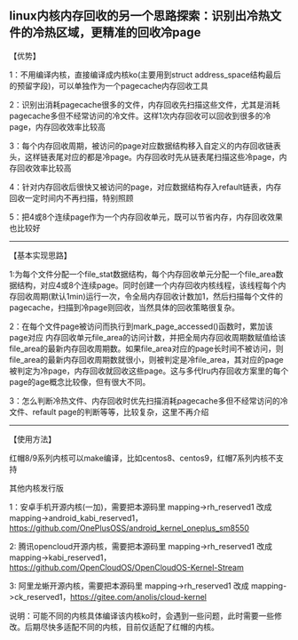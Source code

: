 linux内核内存回收的另一个思路探索：识别出冷热文件的冷热区域，更精准的回收冷page
-------------------------------------
【优势】

1：不用编译内核，直接编译成内核ko(主要用到struct address_space结构最后的预留字段)，可以单独作为一个pagecache内存回收工具

2：识别出消耗pagecache很多的文件，内存回收先扫描这些文件，尤其是消耗pagecache多但不经常访问的冷文件。这样1次内存回收可以回收到很多的冷page，内存回收效率比较高

3：每个内存回收周期，被访问的page对应数据结构移入自定义的内存回收链表头，这样链表尾对应的都是冷page。内存回收时先从链表尾扫描这些冷page，内存回收效率比较高

4：针对内存回收后很快又被访问的page，对应数据结构存入refault链表，内存回收一定时间内不再扫描，特别照顾

5：把4或8个连续page作为一个内存回收单元，既可以节省内存，内存回收效果也比较好


-------------------------------------
【基本实现思路】

1:为每个文件分配一个file_stat数据结构，每个内存回收单元分配一个file_area数据结构，对应4或8个连续page。同时创建一个内存回收内核线程，该线程每个内存回收周期(默认1min)运行一次，令全局内存回收计数加1，然后扫描每个文件的pagecache，扫描到冷page则回收，当然具体的回收策略很复杂。

2：在每个文件page被访问而执行到mark_page_accessed()函数时，累加该page对应 内存回收单元file_area的访问计数，并把全局内存回收周期数赋值给该file_area的最新内存回收周期数。如果file_area对应的page长时间不被访问，则file_area的最新内存回收周期数就很小，则被判定是冷file_area，其对应的page被判定为冷page，内存回收就回收这些page。这与多代lru内存回收方案里的每个page的age概念比较像，但有很大不同。

3：怎么判断冷热文件、内存回收时优先扫描消耗pagecache多但不经常访问的冷文件、refault page的判断等等，比较复杂，这里不再介绍


-------------------------------------
【使用方法】

红帽8/9系列内核可以make编译，比如centos8、centos9，红帽7系列内核不支持

其他内核发行版

1：安卓手机开源内核(一加)，需要把本源码里 mapping->rh_reserved1 改成 mapping->android_kabi_reserved1，https://github.com/OnePlusOSS/android_kernel_oneplus_sm8550

2: 腾讯opencloud开源内核，需要把本源码里 mapping->rh_reserved1 改成 mapping->kabi_reserved1，https://github.com/OpenCloudOS/OpenCloudOS-Kernel-Stream

3: 阿里龙蜥开源内核，需要把本源码里 mapping->rh_reserved1 改成 mapping->ck_reserved1，https://gitee.com/anolis/cloud-kernel


说明：可能不同的内核具体编译该内核ko时，会遇到一些问题，此时需要一些修改。后期尽快多适配不同的内核，目前仅适配了红帽的内核。
